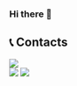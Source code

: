 ### Hi there 👋

## 📞 Contacts
<a href="mailto:inhokim19980802@gmail.com"><img src="https://img.shields.io/badge/inhokim19980802@gmail.com-EA4335?style=flat-square&logo=Gmail&logoColor=white"/></a><br>
<a href="https://www.instagram.com/kiminho_nawa"><img src="https://img.shields.io/badge/kiminho_nawa-E4405F?style=flat-square&logo=Instagram&logoColor=white"/></a>
<a><img src="https://img.shields.io/badge/inho_0802-5865F2?style=flat-square&logo=Discord&logoColor=white"/></a>
